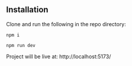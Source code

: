 ## Installation

Clone and run the following in the repo directory:

`npm i`

`npm run dev`

Project will be live at:
http://localhost:5173/
